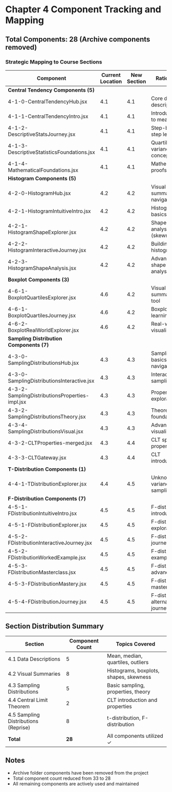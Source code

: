 # Chapter 4 Component Tracking and Mapping

## Total Components: 28 (Archive components removed)

### Strategic Mapping to Course Sections

| Component | Current Location | New Section | Rationale | Status |
|-----------|-----------------|-------------|-----------|---------|
| **Central Tendency Components (5)** | | | | |
| 4-1-0-CentralTendencyHub.jsx | 4.1 | 4.1 | Core data descriptions | ✓ |
| 4-1-1-CentralTendencyIntro.jsx | 4.1 | 4.1 | Introduction to measures | ✓ |
| 4-1-2-DescriptiveStatsJourney.jsx | 4.1 | 4.1 | Step-by-step learning | ✓ |
| 4-1-3-DescriptiveStatisticsFoundations.jsx | 4.1 | 4.1 | Quartiles, variance concepts | ✓ |
| 4-1-4-MathematicalFoundations.jsx | 4.1 | 4.1 | Mathematical proofs | ✓ |
| **Histogram Components (5)** | | | | |
| 4-2-0-HistogramHub.jsx | 4.2 | 4.2 | Visual summaries navigation | ✓ |
| 4-2-1-HistogramIntuitiveIntro.jsx | 4.2 | 4.2 | Histogram basics | ✓ |
| 4-2-1-HistogramShapeExplorer.jsx | 4.2 | 4.2 | Shape analysis (skewness) | ✓ |
| 4-2-2-HistogramInteractiveJourney.jsx | 4.2 | 4.2 | Building histograms | ✓ |
| 4-2-3-HistogramShapeAnalysis.jsx | 4.2 | 4.2 | Advanced shape analysis | ✓ |
| **Boxplot Components (3)** | | | | |
| 4-6-1-BoxplotQuartilesExplorer.jsx | 4.6 | 4.2 | Visual summary tool | ✓ |
| 4-6-1-BoxplotQuartilesJourney.jsx | 4.6 | 4.2 | Boxplot learning path | ✓ |
| 4-6-2-BoxplotRealWorldExplorer.jsx | 4.6 | 4.2 | Real-world visualizations | ✓ |
| **Sampling Distribution Components (7)** | | | | |
| 4-3-0-SamplingDistributionsHub.jsx | 4.3 | 4.3 | Sampling basics navigation | ✓ |
| 4-3-0-SamplingDistributionsInteractive.jsx | 4.3 | 4.3 | Interactive sampling | ✓ |
| 4-3-2-SamplingDistributionsProperties-impl.jsx | 4.3 | 4.3 | Properties exploration | ✓ |
| 4-3-2-SamplingDistributionsTheory.jsx | 4.3 | 4.3 | Theoretical foundations | ✓ |
| 4-3-4-SamplingDistributionsVisual.jsx | 4.3 | 4.3 | Advanced visualizations | ✓ |
| 4-3-2-CLTProperties-merged.jsx | 4.3 | 4.4 | CLT specific properties | ✓ |
| 4-3-3-CLTGateway.jsx | 4.3 | 4.4 | CLT introduction | ✓ |
| **T-Distribution Components (1)** | | | | |
| 4-4-1-TDistributionExplorer.jsx | 4.4 | 4.5 | Unknown variance sampling | ✓ |
| **F-Distribution Components (7)** | | | | |
| 4-5-1-FDistributionIntuitiveIntro.jsx | 4.5 | 4.5 | F-dist introduction | ✓ |
| 4-5-1-FDistributionExplorer.jsx | 4.5 | 4.5 | F-dist exploration | ✓ |
| 4-5-2-FDistributionInteractiveJourney.jsx | 4.5 | 4.5 | F-dist journey | ✓ |
| 4-5-2-FDistributionWorkedExample.jsx | 4.5 | 4.5 | F-dist examples | ✓ |
| 4-5-3-FDistributionMasterclass.jsx | 4.5 | 4.5 | F-dist advanced | ✓ |
| 4-5-3-FDistributionMastery.jsx | 4.5 | 4.5 | F-dist mastery | ✓ |
| 4-5-4-FDistributionJourney.jsx | 4.5 | 4.5 | F-dist alternative journey | ✓ |

## Section Distribution Summary

| Section | Component Count | Topics Covered |
|---------|-----------------|----------------|
| 4.1 Data Descriptions | 5 | Mean, median, quartiles, outliers |
| 4.2 Visual Summaries | 8 | Histograms, boxplots, shapes, skewness |
| 4.3 Sampling Distributions | 5 | Basic sampling, properties, theory |
| 4.4 Central Limit Theorem | 2 | CLT introduction and properties |
| 4.5 Sampling Distributions (Reprise) | 8 | t-distribution, F-distribution |
| **Total** | **28** | All components utilized ✓ |

## Notes
- Archive folder components have been removed from the project
- Total component count reduced from 33 to 28
- All remaining components are actively used and maintained